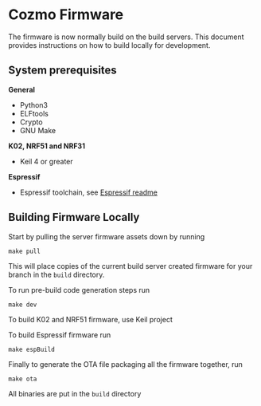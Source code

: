 # Cozmo Firmware

The firmware is now normally build on the build servers. This document provides instructions on how to build locally for
development.

## System prerequisites

**General**
* Python3
 * ELFtools
 * Crypto
* GNU Make

**K02, NRF51 and NRF31**
* Keil 4 or greater

**Espressif**
* Espressif toolchain, see [Espressif readme](espressif/README.md)

## Building Firmware Locally

Start by pulling the server firmware assets down by running
```
make pull
```
This will place copies of the current build server created firmware for your branch in the `build` directory.

To run pre-build code generation steps run
```
make dev
```
To build K02 and NRF51 firmware, use Keil project

To build Espressif firmware run
```
make espBuild
```

Finally to generate the OTA file packaging all the firmware together, run
```
make ota
```

All binaries are put in the `build` directory
